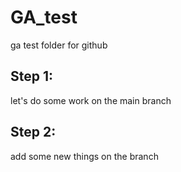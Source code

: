 # GA_test
ga test folder for github

## Step 1:
let's do some work on the main branch

## Step 2:
add some new things on the branch
